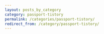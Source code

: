 ```yaml
---
layout: posts_by_category
category: passport-tistory
permalink: /categories/passport-tistory/
redirect_from: /category/passport-tistory/
---
```

